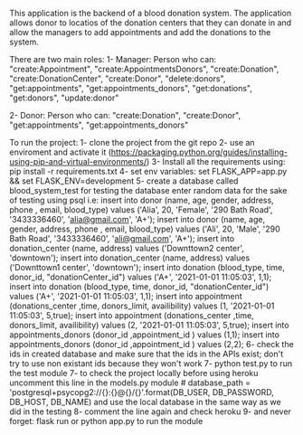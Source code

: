 This application is the backend of a blood donation system. The application allows donor to locatios of the donation centers that they can donate in and allow the managers to add appointments and add the donations to the system. 

There are two main roles:
1- Manager: Person who can:
  "create:Appointment",
    "create:AppointmentsDonors",
    "create:Donation",
    "create:DonationCenter",
    "create:Donor",
    "delete:donors",
    "get:appointments",
    "get:appointments_donors",
    "get:donations",
    "get:donors",
    "update:donor"
    
2- Donor: Person who can:
    "create:Donation",
    "create:Donor",
    "get:appointments",
    "get:appointments_donors"


  To run the project:
  1- clone the project from the git repo 
  2- use an enviroment and activate it (https://packaging.python.org/guides/installing-using-pip-and-virtual-environments/)
  3- Install all the requirements using:  pip install -r requirements.txt
  4- set env variables: set FLASK_APP=app.py && set FLASK_ENV=development
  5- create a database called blood_system_test for testing the database
  enter random data for the sake of testing using psql
  i.e: 
   insert into donor (name, age, gender, address, phone , email, blood_type) values ('Alia', 20, 'Female', '290 Bath Road', '3433336460', 'alia@gmail.com', 'A+');
 insert into donor (name, age, gender, address, phone , email, blood_type) values ('Ali', 20, 'Male', '290 Bath Road', '3433336460', 'ali@gmail.com', 'A+');
 insert into donation_center (name, address) values ('Downttown2 center', 'downtown');
 insert into donation_center (name, address) values ('Downttown1 center', 'downtown');
 insert into donation (blood_type, time, donor_id, "donationCenter_id") values ('A+', '2021-01-01 11:05:03', 1,1);
  insert into donation (blood_type, time, donor_id, "donationCenter_id") values ('A+', '2021-01-01 11:05:03', 1,1);
  insert into appointment (donations_center ,time, donors_limit, availibility) values (1, '2021-01-01 11:05:03', 5,true);
   insert into appointment (donations_center ,time, donors_limit, availibility) values (2, '2021-01-01 11:05:03', 5,true);
    insert into appointments_donors (donor_id ,appointment_id ) values (1,1);
 insert into appointments_donors (donor_id ,appointment_id ) values (2,2);
6- check the ids in created database and make sure that the ids in the APIs exist; don't try to use non existant ids because they won't work 
7- python test.py to run the test module
7- to check the project locally before using heroku uncomment this line in the models.py module # database_path = 'postgresql+psycopg2://{}:{}@{}/{}'.format(DB_USER, DB_PASSWORD, DB_HOST, DB_NAME) and use the local database in the same way as we did in the testing
8- comment the line again and check heroku 
9- and never forget: flask run or python app.py to run the module 
